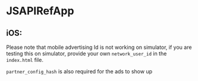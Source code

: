 # JSAPIRefApp

## iOS:

Please note that mobile advertising Id is not working on simulator, if you are testing this on simulator, provide your own `network_user_id` in the `index.html` file.

`partner_config_hash` is also required for the ads to show up
